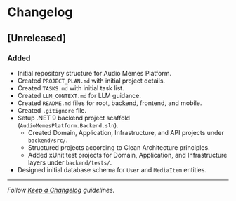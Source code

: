 # Changelog

## [Unreleased]

### Added
- Initial repository structure for Audio Memes Platform.
- Created `PROJECT_PLAN.md` with initial project details.
- Created `TASKS.md` with initial task list.
- Created `LLM_CONTEXT.md` for LLM guidance.
- Created `README.md` files for root, backend, frontend, and mobile.
- Created `.gitignore` file.
- Setup .NET 9 backend project scaffold (`AudioMemesPlatform.Backend.sln`).
  - Created Domain, Application, Infrastructure, and API projects under `backend/src/`.
  - Structured projects according to Clean Architecture principles.
  - Added xUnit test projects for Domain, Application, and Infrastructure layers under `backend/tests/`.
- Designed initial database schema for `User` and `MediaItem` entities.

---

*Follow [Keep a Changelog](https://keepachangelog.com/en/1.0.0/) guidelines.*
